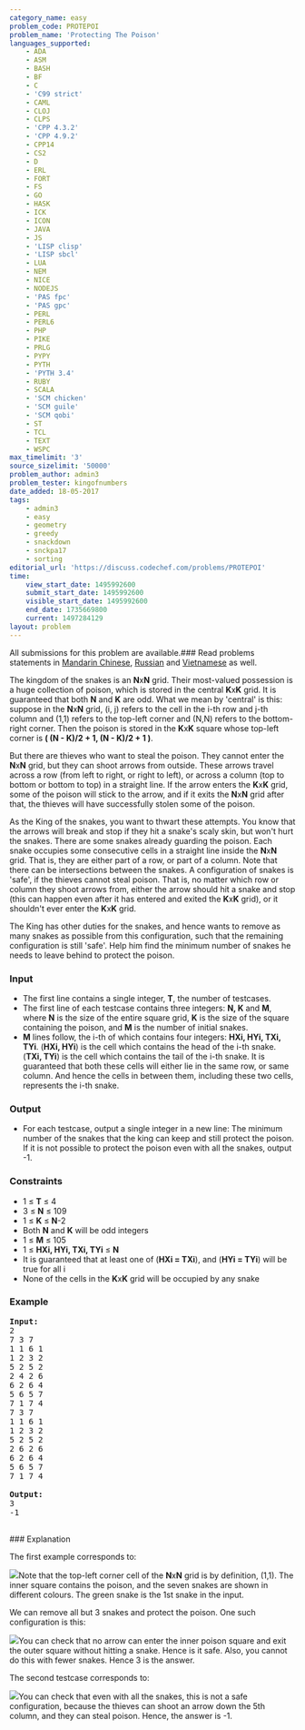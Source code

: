 ```yaml
---
category_name: easy
problem_code: PROTEPOI
problem_name: 'Protecting The Poison'
languages_supported:
    - ADA
    - ASM
    - BASH
    - BF
    - C
    - 'C99 strict'
    - CAML
    - CLOJ
    - CLPS
    - 'CPP 4.3.2'
    - 'CPP 4.9.2'
    - CPP14
    - CS2
    - D
    - ERL
    - FORT
    - FS
    - GO
    - HASK
    - ICK
    - ICON
    - JAVA
    - JS
    - 'LISP clisp'
    - 'LISP sbcl'
    - LUA
    - NEM
    - NICE
    - NODEJS
    - 'PAS fpc'
    - 'PAS gpc'
    - PERL
    - PERL6
    - PHP
    - PIKE
    - PRLG
    - PYPY
    - PYTH
    - 'PYTH 3.4'
    - RUBY
    - SCALA
    - 'SCM chicken'
    - 'SCM guile'
    - 'SCM qobi'
    - ST
    - TCL
    - TEXT
    - WSPC
max_timelimit: '3'
source_sizelimit: '50000'
problem_author: admin3
problem_tester: kingofnumbers
date_added: 18-05-2017
tags:
    - admin3
    - easy
    - geometry
    - greedy
    - snackdown
    - snckpa17
    - sorting
editorial_url: 'https://discuss.codechef.com/problems/PROTEPOI'
time:
    view_start_date: 1495992600
    submit_start_date: 1495992600
    visible_start_date: 1495992600
    end_date: 1735669800
    current: 1497284129
layout: problem
---
```

All submissions for this problem are available.### Read problems statements in [Mandarin Chinese](http://www.codechef.com/download/translated/SNCKPA17/mandarin/PROTEPOI.pdf), [Russian](http://www.codechef.com/download/translated/SNCKPA17/russian/PROTEPOI.pdf) and [Vietnamese](http://www.codechef.com/download/translated/SNCKPA17/vietnamese/PROTEPOI.pdf) as well.

The kingdom of the snakes is an **N**x**N** grid. Their most-valued possession is a huge collection of poison, which is stored in the central **K**x**K** grid. It is guaranteed that both **N** and **K** are odd. What we mean by 'central' is this: suppose in the **N**x**N** grid, (i, j) refers to the cell in the i-th row and j-th column and (1,1) refers to the top-left corner and (N,N) refers to the bottom-right corner. Then the poison is stored in the **K**x**K** square whose top-left corner is **( (N - K)/2 + 1, (N - K)/2 + 1 )**.

But there are thieves who want to steal the poison. They cannot enter the **N**x**N** grid, but they can shoot arrows from outside. These arrows travel across a row (from left to right, or right to left), or across a column (top to bottom or bottom to top) in a straight line. If the arrow enters the **K**x**K** grid, some of the poison will stick to the arrow, and if it exits the **N**x**N** grid after that, the thieves will have successfully stolen some of the poison.

As the King of the snakes, you want to thwart these attempts. You know that the arrows will break and stop if they hit a snake's scaly skin, but won't hurt the snakes. There are some snakes already guarding the poison. Each snake occupies some consecutive cells in a straight line inside the **N**x**N** grid. That is, they are either part of a row, or part of a column. Note that there can be intersections between the snakes. A configuration of snakes is 'safe', if the thieves cannot steal poison. That is, no matter which row or column they shoot arrows from, either the arrow should hit a snake and stop (this can happen even after it has entered and exited the **K**x**K** grid), or it shouldn't ever enter the **K**x**K** grid.

The King has other duties for the snakes, and hence wants to remove as many snakes as possible from this configuration, such that the remaining configuration is still 'safe'. Help him find the minimum number of snakes he needs to leave behind to protect the poison.

### Input

- The first line contains a single integer, **T**, the number of testcases.
- The first line of each testcase contains three integers: **N, K** and **M**, where **N** is the size of the entire square grid, **K** is the size of the square containing the poison, and **M** is the number of initial snakes.
- **M** lines follow, the i-th of which contains four integers: **HXi, HYi, TXi, TYi**. (**HXi, HYi**) is the cell which contains the head of the i-th snake. (**TXi, TYi**) is the cell which contains the tail of the i-th snake. It is guaranteed that both these cells will either lie in the same row, or same column. And hence the cells in between them, including these two cells, represents the i-th snake.

### Output

- For each testcase, output a single integer in a new line: The minimum number of the snakes that the king can keep and still protect the poison. If it is not possible to protect the poison even with all the snakes, output -1.

### Constraints

- 1 ≤ **T** ≤ 4
- 3 ≤ **N** ≤ 109
- 1 ≤ **K** ≤ **N**-2
- Both **N** and **K** will be odd integers
- 1 ≤ **M** ≤ 105
- 1 ≤ **HXi, HYi, TXi, TYi** ≤ **N**
- It is guaranteed that at least one of (**HXi = TXi**), and (**HYi = TYi**) will be true for all i
- None of the cells in the **K**x**K** grid will be occupied by any snake

### Example

<pre><b>Input:</b>
2
7 3 7
1 1 6 1
1 2 3 2
5 2 5 2
2 4 2 6
6 2 6 4
5 6 5 7
7 1 7 4
7 3 7
1 1 6 1
1 2 3 2
5 2 5 2
2 6 2 6
6 2 6 4
5 6 5 7
7 1 7 4

<b>Output:</b>
3
-1

</pre>### Explanation
The first example corresponds to:

![](https://puu.sh/vUwp7/33aaeb020d.png)Note that the top-left corner cell of the **N**x**N** grid is by definition, (1,1). The inner square contains the poison, and the seven snakes are shown in different colours. The green snake is the 1st snake in the input.

We can remove all but 3 snakes and protect the poison. One such configuration is this:

![](https://puu.sh/vUwkv/da691c5f2f.png)You can check that no arrow can enter the inner poison square and exit the outer square without hitting a snake. Hence is it safe. Also, you cannot do this with fewer snakes. Hence 3 is the answer.

The second testcase corresponds to:

![](https://puu.sh/vUwHJ/092f78c0b3.png)You can check that even with all the snakes, this is not a safe configuration, because the thieves can shoot an arrow down the 5th column, and they can steal poison. Hence, the answer is -1.
